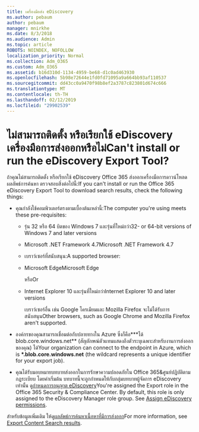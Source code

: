 ```yaml
---
title: เครื่องมือส่ง eDiscovery
ms.author: pebaum
author: pebaum
manager: mnirkhe
ms.date: 8/3/2018
ms.audience: Admin
ms.topic: article
ROBOTS: NOINDEX, NOFOLLOW
localization_priority: Normal
ms.collection: Adm_O365
ms.custom: Adm_O365
ms.assetid: b16d310d-1134-4959-be68-d1c0ad463930
ms.openlocfilehash: 5b98e72644e1fd0fd71095a9a664bb93af110537
ms.sourcegitcommit: dd43cc0a9470f98b8ef2a3787c823801d674c666
ms.translationtype: MT
ms.contentlocale: th-TH
ms.lasthandoff: 02/12/2019
ms.locfileid: "29902539"
---
```

# <a name="cant-install-or-run-the-ediscovery-export-tool"></a><span data-ttu-id="a5db2-102">ไม่สามารถติดตั้ง หรือเรียกใช้ eDiscovery เครื่องมือการส่งออกหรือไม่</span><span class="sxs-lookup"><span data-stu-id="a5db2-102">Can't install or run the eDiscovery Export Tool?</span></span>

<span data-ttu-id="a5db2-103">ถ้าคุณไม่สามารถติดตั้ง หรือเรียกใช้ eDiscovery Office 365 ส่งออกเครื่องมือการดาวน์โหลดผลลัพธ์การค้นหา ตรวจสอบสิ่งต่อไปนี้:</span><span class="sxs-lookup"><span data-stu-id="a5db2-103">If you can't install or run the Office 365 eDiscovery Export Tool to download search results, check the following things:</span></span>
  
- <span data-ttu-id="a5db2-104">คุณกำลังใช้คอมพิวเตอร์ตรงตามเบื้องต้นเหล่านี้:</span><span class="sxs-lookup"><span data-stu-id="a5db2-104">The computer you're using meets these pre-requisites:</span></span>
    
  - <span data-ttu-id="a5db2-105">รุ่น 32 หรือ 64 บิตของ Windows 7 และรุ่นที่ใหม่กว่า</span><span class="sxs-lookup"><span data-stu-id="a5db2-105">32- or 64-bit versions of Windows 7 and later versions</span></span>
    
  - <span data-ttu-id="a5db2-106">Microsoft .NET Framework 4.7</span><span class="sxs-lookup"><span data-stu-id="a5db2-106">Microsoft .NET Framework 4.7</span></span>
    
  - <span data-ttu-id="a5db2-107">เบราว์เซอร์ที่สนับสนุน:</span><span class="sxs-lookup"><span data-stu-id="a5db2-107">A supported browser:</span></span>
    
  - <span data-ttu-id="a5db2-108">Microsoft Edge</span><span class="sxs-lookup"><span data-stu-id="a5db2-108">Microsoft Edge</span></span>
    
    <span data-ttu-id="a5db2-109">หรือ</span><span class="sxs-lookup"><span data-stu-id="a5db2-109">Or</span></span>
    
  - <span data-ttu-id="a5db2-110">Internet Explorer 10 และรุ่นที่ใหม่กว่า</span><span class="sxs-lookup"><span data-stu-id="a5db2-110">Internet Explorer 10 and later versions</span></span>
    
    <span data-ttu-id="a5db2-111">เบราว์เซอร์อื่น เช่น Google โครเมียมและ Mozilla Firefox จะไม่ได้รับการสนับสนุน</span><span class="sxs-lookup"><span data-stu-id="a5db2-111">Other browsers, such as Google Chrome and Mozilla Firefox aren't supported.</span></span>
    
- <span data-ttu-id="a5db2-112">องค์กรของคุณสามารถเชื่อมต่อกับปลายทางใน Azure ซึ่งก็คือ**\*ได้ blob.core.windows.net** (สัญลักษณ์ตัวแทนแสดงถึงตัวระบุเฉพาะสำหรับงานการส่งออกของคุณ) ได้</span><span class="sxs-lookup"><span data-stu-id="a5db2-112">Your organization can connect to the endpoint in Azure, which is **\*.blob.core.windows.net** (the wildcard represents a unique identifier for your export job).</span></span> 
    
- <span data-ttu-id="a5db2-p101">คุณได้รับมอบหมายบทบาทส่งออกในการรักษาความปลอดภัยใน Office 365&amp;ศูนย์ปฏิบัติตามกฎระเบียบ โดยค่าเริ่มต้น บทบาทนี้จะถูกกำหนดให้กับกลุ่มบทบาทผู้จัดการ eDiscovery เท่านั้น ดู[กำหนดการอนุญาต eDiscovery](https://support.office.com/article/assign-ediscovery-permissions-in-the-office-365-security-compliance-center-5b9a067b-9d2e-4aa5-bb33-99d8c0d0b5d7#moreinfo)</span><span class="sxs-lookup"><span data-stu-id="a5db2-p101">You're assigned the Export role in the Office 365 Security &amp; Compliance Center. By default, this role is only assigned to the eDiscovery Manager role group. See [Assign eDiscovery permissions](https://support.office.com/article/assign-ediscovery-permissions-in-the-office-365-security-compliance-center-5b9a067b-9d2e-4aa5-bb33-99d8c0d0b5d7#moreinfo).</span></span>
    
<span data-ttu-id="a5db2-116">สำหรับข้อมูลเพิ่มเติม ให้ดู[ผลลัพธ์การค้นหาเนื้อหาที่มีการส่งออก](https://support.office.com/article/Export-Content-Search-results-from-the-Office-365-Security-Compliance-Center-ed48d448-3714-4c42-85f5-10f75f6a4278)</span><span class="sxs-lookup"><span data-stu-id="a5db2-116">For more information, see [Export Content Search results](https://support.office.com/article/Export-Content-Search-results-from-the-Office-365-Security-Compliance-Center-ed48d448-3714-4c42-85f5-10f75f6a4278).</span></span>
  

